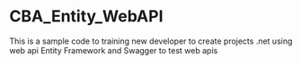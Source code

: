 # CBA_Entity_WebAPI
This is a sample code to training new developer to create  projects .net using web api
Entity Framework and Swagger to test web apis
